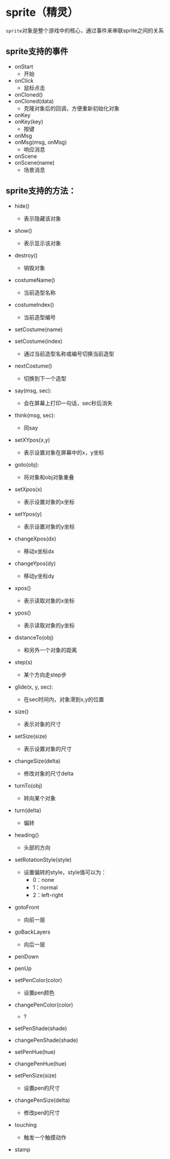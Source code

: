 # sprite（精灵）

`sprite`对象是整个游戏中的核心，通过事件来串联sprite之间的关系


## sprite支持的事件

- onStart
  - 开始
- onClick
  - 鼠标点击
- onCloned()
- onCloned(data)
  - 克隆对象后的回调，方便重新初始化对象
- onKey
- onKey(key)
  - 按键
- onMsg
- onMsg(msg, onMsg)
  - 响应消息
- onScene
- onScene(name)
  - 场景消息



## sprite支持的方法：

- hide()
  - 表示隐藏该对象
- show()
  - 表示显示该对象
- destroy()
  - 销毁对象

- costumeName()
  - 当前造型名称
- costumeIndex()
  - 当前造型编号
- setCostume(name)
- setCostume(index)
  - 通过当前造型名称或编号切换当前造型
- nextCostume()
  - 切换到下一个造型

- say(msg, sec):
  - 会在屏幕上打印一句话，sec秒后消失
- think(msg, sec):
  - 同say

- setXYpos(x,y)
  - 表示设置对象在屏幕中的x，y坐标
- goto(obj):
  - 将对象和obj对象重叠
- setXpos(x)
  - 表示设置对象的x坐标
- setYpos(y)
  - 表示设置对象的y坐标
- changeXpos(dx)
  - 移动x坐标dx
- changeYpos(dy)
  - 移动y坐标dy
- xpos()
  - 表示读取对象的x坐标
- ypos()
  - 表示读取对象的y坐标
- distanceTo(obj)
  - 和另外一个对象的距离
- step(s)
  - 某个方向走step步
- glide(x, y, sec):
  - 在sec时间内，对象滑到x,y的位置
- size()
  - 表示对象的尺寸
- setSize(size)
  - 表示设置对象的尺寸
- changeSize(delta)
  - 修改对象的尺寸delta


- turnTo(obj)
  - 转向某个对象
- turn(delta)
  - 偏转
- heading()
  - 头部的方向
- setRotationStyle(style)
  - 设置偏转的style，style值可以为：
    - 0：none
    - 1：normal
    - 2：left-right


- gotoFront
  - 向前一层
- goBackLayers
  - 向后一层

- penDown
- penUp
- setPenColor(color)
  - 设置pen颜色
- changePenColor(color)
  - ?
- setPenShade(shade)
- changePenShade(shade)
- setPenHue(hue)
- changePenHue(hue)
- setPenSize(size)
  - 设置pen的尺寸
- changePenSize(delta)
  - 修改pen的尺寸


- touching
  - 触发一个触摸动作
- stamp




